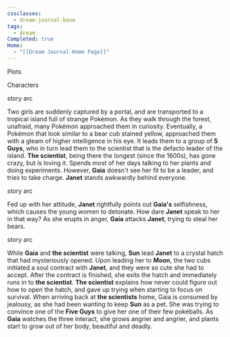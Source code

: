```yaml
---
cssclasses:
  - dream-journal-base
tags:
  - dream
Completed: true
Home:
  - "[[Dream Journal Home Page]]"
---
```

<div class="block-language-tabs">
	<div data-x-data="{ tab: 0 }">
		<div class="html-tabs">
			<div class="html-tab html-tab-active" data-x-bind:class="{ 'html-tab-active': tab == 0 }" data-x-on:click="tab = 0"> <p>Plots</p> </div>
			<div class="html-tab html-tab-not-first" data-x-bind:class="{ 'html-tab-active': tab == 1 }" data-x-on:click="tab = 1"> <p>Characters</p> </div>
		</div>
		<div class="html-tab-content">
			<div data-x-show="tab == 0" style="">
				<div class="wrapper grid">
					<div class="grid left">
						<div class="box">
							<div class="callout-title">  <div class="callout-title-inner"> story arc </div> </div>
							<p>Two girls are suddenly captured by a portal, and are transported to a tropical island full of strange Pokémon. As they walk through the forest, unafraid, many Pokémon approached them in curiosity. Eventually, a Pokémon that look similar to a bear cub stained yellow, approached them with a gleam of higher intelligence in his eye. It leads them to a group of <b>5 Guys</b>, who in turn lead them to the scientist that is the defacto leader of the island. <b>The scientist</b>, being there the longest (since the 1600s), has gone crazy, but is loving it. Spends most of her days talking to her plants and doing experiments. However, <b>Gaia</b> doesn't see her fit to be a leader, and tries to take charge. <b>Janet</b> stands awkwardly behind everyone.</p>
						</div>
						<div class="box">
							<div class="callout-title">  <div class="callout-title-inner"> story arc </div> </div>
							<p>Fed up with her attitude, <b>Janet</b> rightfully points out <b>Gaia's</b> selfishness, which causes the young women to detonate. How dare <b>Janet</b> speak to her in that way? As she erupts in anger, <b>Gaia</b> attacks <b>Janet</b>, trying to steal her bears.</p>
						</div>
					</div>
					<div class="grid right">
						<div class="box">
							<div class="callout-title">  <div class="callout-title-inner"> story arc </div> </div>
							<p>While <b>Gaia</b> and <b>the scientist</b> were talking, <b>Sun</b> lead <b>Janet</b> to a crystal hatch that had mysteriously opened. Upon leading her to <b>Moon</b>, the two cubs initiated a soul contract with <b>Janet</b>, and they were so cute she had to accept.  After the contract is finished, she exits the hatch and immediately runs in to <b>the scientist</b>. <b>The scientist</b> explains how never could figure out how to open the hatch, and gave up trying when starting to focus on survival. When arriving back at <b>the scientists</b> home, Gaia is consumed by jealousy, as she had been wanting to keep <b>Sun</b> as a pet. She was trying to convince one of the <b>Five Guys</b> to give her one of their few pokéballs. As <b>Gaia</b> watches the three interact, she grows angrier and angrier, and plants start to grow out of her body, beautiful and deadly.</p>
						</div>
					</div>
				</div>
			</div>
			<div data-x-show="tab == 1" style="display: none;">
				<div class="wrapper grid">
					<div class="grid left">
						<div class="box char-note">
							<div class="callout-title">  <div class="callout-title-inner"> Gaia </div> </div>
							<p><b>Gaia</b> is quite a popular girl, whose used to getting her way. Her and <b>Janet</b> are good friends, however, having known each other since the cradle days. When the island starts affecting their minds, she becomes consumed by her anger at not being the special one for once.</p>
						</div>
						<div class="box char-note">
							<div class="callout-title">  <div class="callout-title-inner"> 5 Guys </div> </div>
							<p>Straight up, there are five guys just randomly here. They seemed nice, and were very kind.</p>
						</div>
					</div>
					<div class="grid right">
						<div class="box char-note">
							<div class="callout-title">  <div class="callout-title-inner"> Janet </div> </div>
							<p>Janet is significantly less popular than <b>Gaia</b>, and kept to her self. She loves <b>Gaia</b>, but entering school has seriously changed her from the kind and loving child she once knew. The island didn't affect her mind like <b>Gaia</b> and <b>the scientist</b>,  as it had chosen her as it's <b>deity [subject to change] </b>.</p>
						</div>
						<div class="box char-note">
							<div class="callout-title">  <div class="callout-title-inner"> Sun & Moon </div> </div>
							<p><b>Sun</b> and <b>Moon</b> are the twin familiars that are chosen for Janet. <b>Sun</b> is a very excitable and demanding cub, always wanting to be held. <b>Moon</b> spends most of her days sleeping, but when more awake is very sweet and cuddly.</p>
						</div>
						<div class="box char-note">
							<div class="callout-title">  <div class="callout-title-inner"> The Scientist </div> </div>
							<p>All that is known about <b>The Scientist</b> is that she was transported to the island during a car crash after she and her team broke their team lead out of jail. She does not know what happened to the others.</p>
						</div>
					</div>
				</div>
			</div>
		</div>
	</div>
</div>